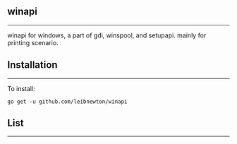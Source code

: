 ## winapi
---

winapi for windows, a part of gdi, winspool, and setupapi. mainly for 
printing scenario.


## Installation
---
To install:

    go get -u github.com/leibnewton/winapi
	
	
## List
---
